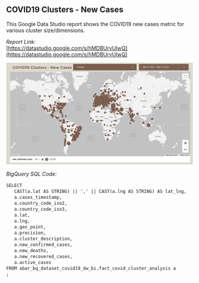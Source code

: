 ## COVID19 Clusters - New Cases

This Google Data Studio report shows the COVID19 new cases metric for various cluster size/dimensions.

*Report Link:*  
[https://datastudio.google.com/s/hMDBUrvUIwQ](https://datastudio.google.com/s/hMDBUrvUIwQ)  

![](../images/COVID19_Cluster_Analysis.png)

*BigQuery SQL Code:*  

~~~~
SELECT
   CAST(a.lat AS STRING) || ',' || CAST(a.lng AS STRING) AS lat_lng,
   a.cases_timestamp,
   a.country_code_iso2,
   a.country_code_iso3,  
   a.lat,
   a.lng,
   a.geo_point,
   a.precision,
   a.cluster_description,          
   a.new_confirmed_cases,    
   a.new_deaths,     
   a.new_recovered_cases,  
   a.active_cases
FROM abar_bq_dataset_covid19_dw_bi.fact_covid_cluster_analysis a 
;
~~~~